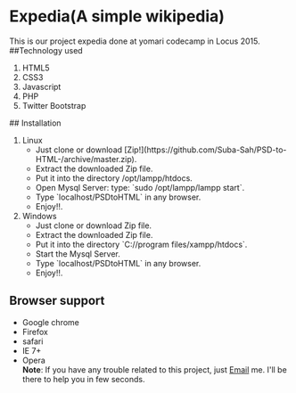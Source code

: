 # Expedia(A simple wikipedia)
This is our project expedia done at yomari codecamp in Locus 2015.
##Technology used
<ol>
  <li>HTML5</li>
  <li>CSS3</li>
  <li>Javascript</li>
  <li>PHP</li>
  <li>Twitter Bootstrap</li>
</ol>
## Installation
 <ol>
  <li>Linux 
    <ul>
      <li>Just clone or download [Zip!](https://github.com/Suba-Sah/PSD-to-HTML-/archive/master.zip).</li>
      <li>Extract the downloaded Zip file.</li>
      <li>Put it into the directory /opt/lampp/htdocs.</li>
      <li>Open Mysql Server: type: `sudo /opt/lampp/lampp start`.</li>
      <li>Type `localhost/PSDtoHTML` in any browser.</li>
      <li>Enjoy!!.</li>
    </ul>
  </li>           
  <li>Windows
    <ul>
       <li>Just clone or download Zip file.</li>
       <li>Extract the downloaded Zip file.</li>
       <li>Put it into the directory `C://program files/xampp/htdocs`.</li>
       <li>Start the Mysql Server.</li>
       <li>Type `localhost/PSDtoHTML` in any browser.</li>
       <li>Enjoy!!.</li>
</ul>
</li>
</ol>

## Browser support
 * Google chrome
 * Firefox
 * safari
 * IE 7+
 * Opera<br/>
 <b>Note</b>: If you have any trouble related to this project, just [Email](sah.suba@gmail.com) me. I'll be there to help you in few seconds.<br/>
